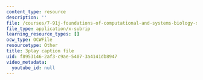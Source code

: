 ```yaml
---
content_type: resource
description: ''
file: /courses/7-91j-foundations-of-computational-and-systems-biology-spring-2014/f89531462af3c9ae54073a4141db8947_Ob9xGBPvr_s.srt
file_type: application/x-subrip
learning_resource_types: []
ocw_type: OCWFile
resourcetype: Other
title: 3play caption file
uid: f8953146-2af3-c9ae-5407-3a4141db8947
video_metadata:
  youtube_id: null
---
```

